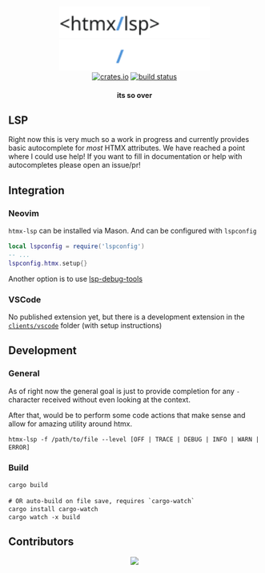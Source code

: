 <div align="center">
  <a href="https://github.com/ThePrimeagen/htmx-lsp#gh-light-mode-only"><img src="assets/logo.svg#gh-light-mode-only"        width="300px" alt="HTMX-LSP logo"/></a>
  <a href="https://github.com/ThePrimeagen/htmx-lsp#gh-dark-mode-only"><img src="assets/logo.darkmode.svg#gh-dark-mode-only" width="300px" alt="HTMX-LSP logo"/></a>
  <br>
  <a href="https://crates.io/crates/htmx-lsp"><img alt="crates.io" src="https://img.shields.io/crates/v/htmx-lsp.svg?style=for-the-badge&color=bc3f48&logo=rust" height="20"></a>
  <a href="https://github.com/ThePrimeagen/htmx-lsp/actions?query=branch%3Amaster"><img alt="build status" src="https://img.shields.io/github/actions/workflow/status/ThePrimeagen/htmx-lsp/ci.yml?branch=master&style=for-the-badge&logo=github" height="20"></a>
</div>

<h4 align="center">
     its so over
</h4>

## LSP

Right now this is very much so a work in progress and currently provides basic autocomplete for _most_ HTMX attributes. We have reached a point where I could use help! If you want to fill in documentation or help with autocompletes please open an issue/pr!

## Integration

### Neovim

`htmx-lsp` can be installed via Mason. And can be configured with `lspconfig`

```lua
local lspconfig = require('lspconfig')
-- ...
lspconfig.htmx.setup{}
```

Another option is to use [lsp-debug-tools](https://github.com/ThePrimeagen/lsp-debug-tools.nvim)

### VSCode

No published extension yet, but there is a development extension in the [`clients/vscode`](client/vscode/README.md) folder (with setup instructions)

## Development

### General

As of right now the general goal is just to provide completion for any `-`
character received without even looking at the context.

After that, would be to perform some code actions that make sense and allow for
amazing utility around htmx.

```console
htmx-lsp -f /path/to/file --level [OFF | TRACE | DEBUG | INFO | WARN | ERROR]
```

### Build

```console
cargo build

# OR auto-build on file save, requires `cargo-watch`
cargo install cargo-watch
cargo watch -x build
```

## Contributors

<div align="center">
  <a href="https://github.com/ThePrimeagen/htmx-lsp/graphs/contributors">
    <img src="https://contrib.rocks/image?repo=ThePrimeagen/htmx-lsp" height="50px"/>
  </a>
</div>
